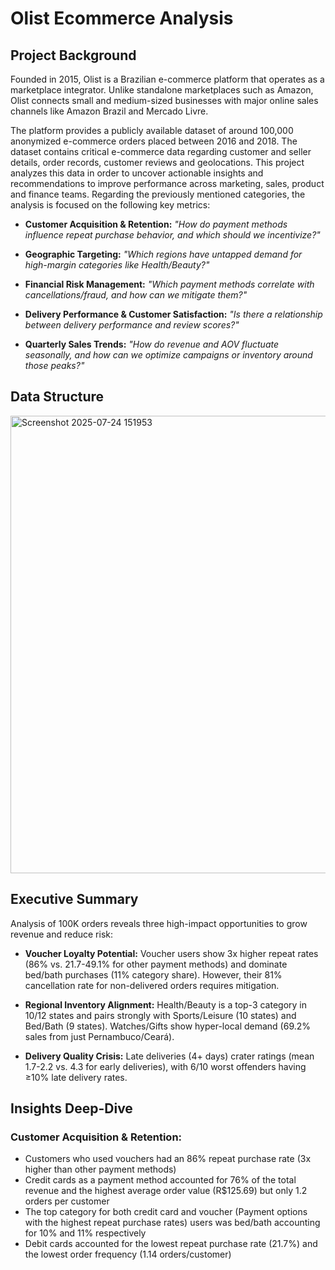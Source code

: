 # Olist Ecommerce Analysis

## Project Background
Founded in 2015, Olist is a Brazilian e-commerce platform that operates as a marketplace integrator. Unlike standalone marketplaces such as Amazon, Olist connects small and medium-sized businesses with major online sales channels like Amazon Brazil and Mercado Livre.

The platform provides a publicly available dataset of around 100,000 anonymized e-commerce orders placed between 2016 and 2018. The dataset contains critical e-commerce data regarding customer and seller details, order records, customer reviews and geolocations. This project analyzes this data in order to uncover actionable insights and recommendations to improve performance across marketing, sales, product and finance teams. Regarding the previously mentioned categories, the analysis is focused on the following key metrics:

- **Customer Acquisition & Retention:** *"How do payment methods influence repeat purchase behavior, and which should we incentivize?"* 

- **Geographic Targeting:** *"Which regions have untapped demand for high-margin categories like Health/Beauty?"*  

- **Financial Risk Management:** *"Which payment methods correlate with cancellations/fraud, and how can we mitigate them?"* 

- **Delivery Performance & Customer Satisfaction:** *"Is there a relationship between delivery performance and review scores?"*

- **Quarterly Sales Trends:** *"How do revenue and AOV fluctuate seasonally, and how can we optimize campaigns or inventory around those peaks?"*

## Data Structure

<img width="1706" height="732" alt="Screenshot 2025-07-24 151953" src="https://github.com/user-attachments/assets/bed557b7-c7cb-4aeb-90ee-06928af5aed0" />

## Executive Summary
Analysis of 100K orders reveals three high-impact opportunities to grow revenue and reduce risk:

- **Voucher Loyalty Potential:** Voucher users show 3x higher repeat rates (86% vs. 21.7-49.1% for other payment methods) and dominate bed/bath purchases (11% category share). However, their 81% cancellation rate for non-delivered orders requires mitigation.

- **Regional Inventory Alignment:** Health/Beauty is a top-3 category in 10/12 states and pairs strongly with Sports/Leisure (10 states) and Bed/Bath (9 states). Watches/Gifts show hyper-local demand (69.2% sales from just Pernambuco/Ceará).

- **Delivery Quality Crisis:** Late deliveries (4+ days) crater ratings (mean 1.7-2.2 vs. 4.3 for early deliveries), with 6/10 worst offenders having ≥10% late delivery rates.

## Insights Deep-Dive
### Customer Acquisition & Retention:
- Customers who used vouchers had an 86% repeat purchase rate (3x higher than other payment methods)
- Credit cards as a payment method accounted for 76% of the total revenue and the highest average order value (R$125.69) but only 1.2 orders per customer 
- The top category for both credit card and voucher (Payment options with the highest repeat purchase rates) users was bed/bath accounting for 10% and 11% respectively 
- Debit cards accounted for the lowest repeat purchase rate (21.7%) and the lowest order frequency (1.14 orders/customer)
